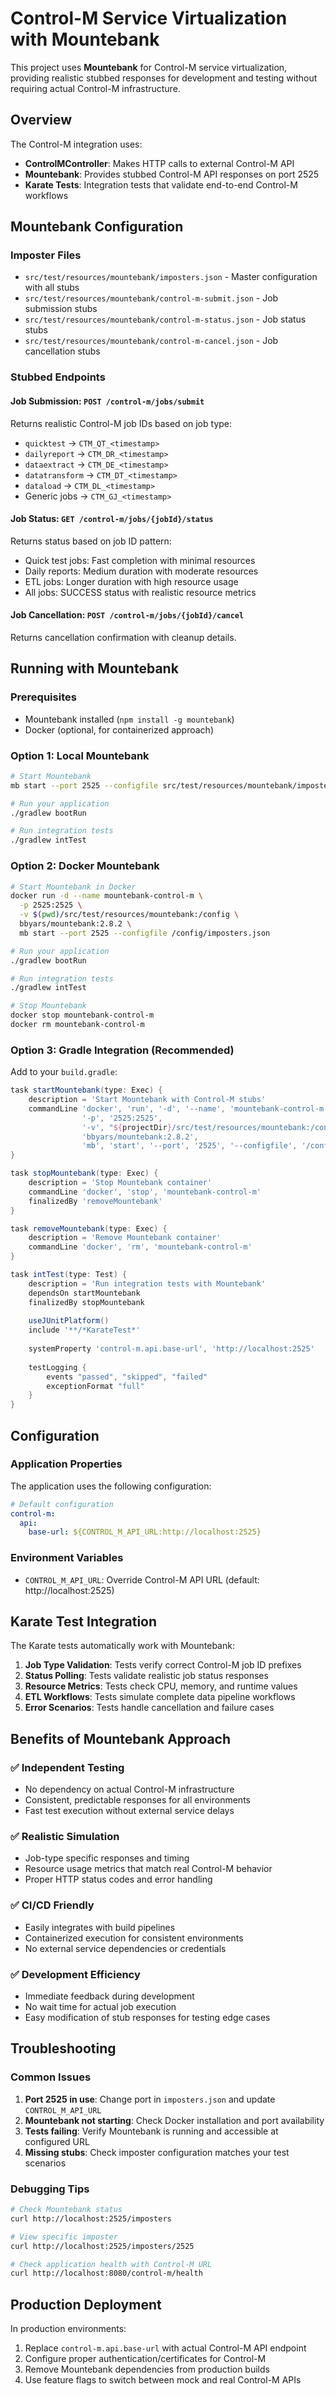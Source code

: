 # Control-M Service Virtualization with Mountebank

This project uses **Mountebank** for Control-M service virtualization, providing realistic stubbed responses for development and testing without requiring actual Control-M infrastructure.

## Overview

The Control-M integration uses:
- **ControlMController**: Makes HTTP calls to external Control-M API
- **Mountebank**: Provides stubbed Control-M API responses on port 2525
- **Karate Tests**: Integration tests that validate end-to-end Control-M workflows

## Mountebank Configuration

### Imposter Files

- `src/test/resources/mountebank/imposters.json` - Master configuration with all stubs
- `src/test/resources/mountebank/control-m-submit.json` - Job submission stubs
- `src/test/resources/mountebank/control-m-status.json` - Job status stubs  
- `src/test/resources/mountebank/control-m-cancel.json` - Job cancellation stubs

### Stubbed Endpoints

#### Job Submission: `POST /control-m/jobs/submit`
Returns realistic Control-M job IDs based on job type:
- `quicktest` → `CTM_QT_<timestamp>`
- `dailyreport` → `CTM_DR_<timestamp>`
- `dataextract` → `CTM_DE_<timestamp>`
- `datatransform` → `CTM_DT_<timestamp>`
- `dataload` → `CTM_DL_<timestamp>`
- Generic jobs → `CTM_GJ_<timestamp>`

#### Job Status: `GET /control-m/jobs/{jobId}/status`
Returns status based on job ID pattern:
- Quick test jobs: Fast completion with minimal resources
- Daily reports: Medium duration with moderate resources
- ETL jobs: Longer duration with high resource usage
- All jobs: SUCCESS status with realistic resource metrics

#### Job Cancellation: `POST /control-m/jobs/{jobId}/cancel`
Returns cancellation confirmation with cleanup details.

## Running with Mountebank

### Prerequisites
- Mountebank installed (`npm install -g mountebank`)
- Docker (optional, for containerized approach)

### Option 1: Local Mountebank

```bash
# Start Mountebank
mb start --port 2525 --configfile src/test/resources/mountebank/imposters.json

# Run your application
./gradlew bootRun

# Run integration tests
./gradlew intTest
```

### Option 2: Docker Mountebank

```bash
# Start Mountebank in Docker
docker run -d --name mountebank-control-m \
  -p 2525:2525 \
  -v $(pwd)/src/test/resources/mountebank:/config \
  bbyars/mountebank:2.8.2 \
  mb start --port 2525 --configfile /config/imposters.json

# Run your application
./gradlew bootRun

# Run integration tests  
./gradlew intTest

# Stop Mountebank
docker stop mountebank-control-m
docker rm mountebank-control-m
```

### Option 3: Gradle Integration (Recommended)

Add to your `build.gradle`:

```gradle
task startMountebank(type: Exec) {
    description = 'Start Mountebank with Control-M stubs'
    commandLine 'docker', 'run', '-d', '--name', 'mountebank-control-m',
                '-p', '2525:2525',
                '-v', "${projectDir}/src/test/resources/mountebank:/config",
                'bbyars/mountebank:2.8.2',
                'mb', 'start', '--port', '2525', '--configfile', '/config/imposters.json'
}

task stopMountebank(type: Exec) {
    description = 'Stop Mountebank container'
    commandLine 'docker', 'stop', 'mountebank-control-m'
    finalizedBy 'removeMountebank'
}

task removeMountebank(type: Exec) {
    description = 'Remove Mountebank container'
    commandLine 'docker', 'rm', 'mountebank-control-m'
}

task intTest(type: Test) {
    description = 'Run integration tests with Mountebank'
    dependsOn startMountebank
    finalizedBy stopMountebank
    
    useJUnitPlatform()
    include '**/*KarateTest*'
    
    systemProperty 'control-m.api.base-url', 'http://localhost:2525'
    
    testLogging {
        events "passed", "skipped", "failed"
        exceptionFormat "full"
    }
}
```

## Configuration

### Application Properties

The application uses the following configuration:

```yaml
# Default configuration
control-m:
  api:
    base-url: ${CONTROL_M_API_URL:http://localhost:2525}
```

### Environment Variables

- `CONTROL_M_API_URL`: Override Control-M API URL (default: http://localhost:2525)

## Karate Test Integration

The Karate tests automatically work with Mountebank:

1. **Job Type Validation**: Tests verify correct Control-M job ID prefixes
2. **Status Polling**: Tests validate realistic job status responses  
3. **Resource Metrics**: Tests check CPU, memory, and runtime values
4. **ETL Workflows**: Tests simulate complete data pipeline workflows
5. **Error Scenarios**: Tests handle cancellation and failure cases

## Benefits of Mountebank Approach

### ✅ **Independent Testing**
- No dependency on actual Control-M infrastructure
- Consistent, predictable responses for all environments
- Fast test execution without external service delays

### ✅ **Realistic Simulation**  
- Job-type specific responses and timing
- Resource usage metrics that match real Control-M behavior
- Proper HTTP status codes and error handling

### ✅ **CI/CD Friendly**
- Easily integrates with build pipelines
- Containerized execution for consistent environments
- No external service dependencies or credentials

### ✅ **Development Efficiency**
- Immediate feedback during development
- No wait time for actual job execution
- Easy modification of stub responses for testing edge cases

## Troubleshooting

### Common Issues

1. **Port 2525 in use**: Change port in `imposters.json` and update `CONTROL_M_API_URL`
2. **Mountebank not starting**: Check Docker installation and port availability
3. **Tests failing**: Verify Mountebank is running and accessible at configured URL
4. **Missing stubs**: Check imposter configuration matches your test scenarios

### Debugging Tips

```bash
# Check Mountebank status
curl http://localhost:2525/imposters

# View specific imposter
curl http://localhost:2525/imposters/2525

# Check application health with Control-M URL
curl http://localhost:8080/control-m/health
```

## Production Deployment

In production environments:
1. Replace `control-m.api.base-url` with actual Control-M API endpoint
2. Configure proper authentication/certificates for Control-M
3. Remove Mountebank dependencies from production builds
4. Use feature flags to switch between mock and real Control-M APIs
